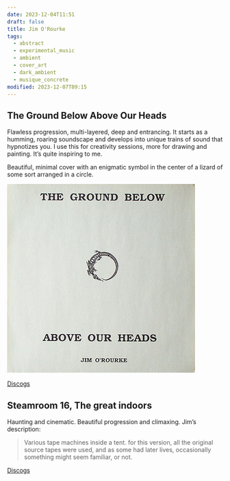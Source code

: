 ```yaml
---
date: 2023-12-04T11:51
draft: false
title: Jim O'Rourke
tags:
  - abstract
  - experimental_music
  - ambient
  - cover_art
  - dark_ambient
  - musique_concrete
modified: 2023-12-07T09:15
---
```

## The Ground Below Above Our Heads

Flawless progression, multi-layered, deep and entrancing. It starts as a humming, roaring soundscape and develops into unique trains of sound that hypnotizes you. I use this for creativity sessions, more for drawing and painting. It’s quite inspiring to me.

Beautiful, minimal cover with an enigmatic symbol in the center of a lizard of some sort arranged in a circle.

![As described before. Background is paper white and in black is the serif font title broken in two, with half above the symbol and the rest below, with Jim's name at the very bottom](../attachment/vsc-paste/jim-orourke-231204115546.png)

[Discogs](https://www.discogs.com/master/98729-Jim-ORourke-The-Ground-Below-Above-Our-Heads)

## Steamroom 16, The great indoors

Haunting and cinematic. Beautiful progression and climaxing. Jim’s description:

> Various tape machines inside a tent. for this version, all the original source tapes were used, and as some had later lives, occasionally something might seem familiar, or not. 

[Discogs](https://www.discogs.com/master/1379572-Jim-ORourke-Steamroom-16)